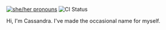 [![she/her pronouns](https://img.shields.io/badge/pronouns-she%2Fher-ff69b4)](https://pronoun.is/she/her)
![CI Status](https://img.shields.io/github/workflow/status/SapphicCode/SapphicCode/CI)

Hi, I'm Cassandra. I've made the occasional name for myself.
